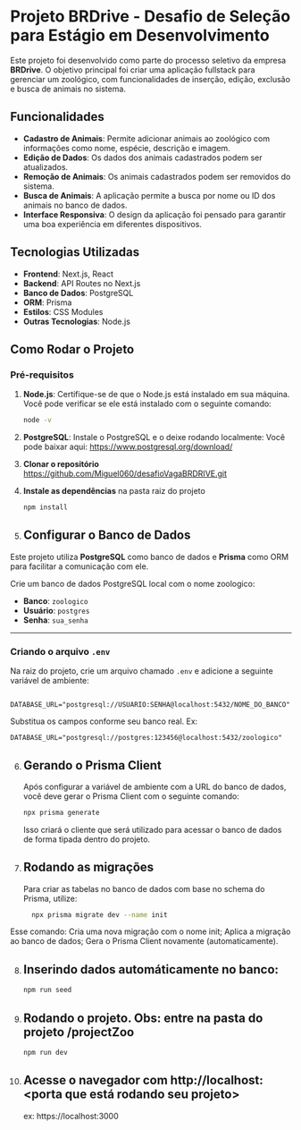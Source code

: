 # Projeto BRDrive - Desafio de Seleção para Estágio em Desenvolvimento

Este projeto foi desenvolvido como parte do processo seletivo da empresa **BRDrive**. O objetivo principal foi criar uma aplicação fullstack para gerenciar um zoológico, com funcionalidades de inserção, edição, exclusão e busca de animais no sistema.

## Funcionalidades

- **Cadastro de Animais**: Permite adicionar animais ao zoológico com informações como nome, espécie, descrição e imagem.
- **Edição de Dados**: Os dados dos animais cadastrados podem ser atualizados.
- **Remoção de Animais**: Os animais cadastrados podem ser removidos do sistema.
- **Busca de Animais**: A aplicação permite a busca por nome ou ID dos animais no banco de dados.
- **Interface Responsiva**: O design da aplicação foi pensado para garantir uma boa experiência em diferentes dispositivos.

## Tecnologias Utilizadas

- **Frontend**: Next.js, React
- **Backend**: API Routes no Next.js
- **Banco de Dados**: PostgreSQL
- **ORM**: Prisma
- **Estilos**: CSS Modules
- **Outras Tecnologias**: Node.js

## Como Rodar o Projeto

### Pré-requisitos

1. **Node.js**: Certifique-se de que o Node.js está instalado em sua máquina. Você pode verificar se ele está instalado com o seguinte comando:

   ```bash
   node -v

2. **PostgreSQL**: Instale o  PostgreSQL e o deixe rodando localmente:
  Você pode baixar aqui:
  https://www.postgresql.org/download/

3. **Clonar o repositório** https://github.com/Miguel060/desafioVagaBRDRIVE.git 

4. **Instale as dependências** na pasta raiz do projeto 
   ```bash
   npm install

5. ## Configurar o Banco de Dados
  Este projeto utiliza **PostgreSQL** como banco de dados e **Prisma** como ORM para facilitar a comunicação com ele.

Crie um banco de dados PostgreSQL local com o nome zoologico:

- **Banco**: `zoologico`  
- **Usuário**: `postgres`  
- **Senha**: `sua_senha`  

---

### Criando o arquivo `.env`

Na raiz do projeto, crie um arquivo chamado `.env` e adicione a seguinte variável de ambiente:

```env
  DATABASE_URL="postgresql://USUARIO:SENHA@localhost:5432/NOME_DO_BANCO"
```
Substitua os campos conforme seu banco real. Ex:
```env
DATABASE_URL="postgresql://postgres:123456@localhost:5432/zoologico"
```
 6. ## Gerando o Prisma Client
    Após configurar a variável de ambiente com a URL do banco de dados, você deve gerar o Prisma Client com o seguinte comando:
    ```bash
    npx prisma generate
    ```
    Isso criará o cliente que será utilizado para acessar o banco de dados de forma tipada dentro do projeto.

7. ## Rodando as migrações
    Para criar as tabelas no banco de dados com base no schema do Prisma, utilize:
    ```bash
      npx prisma migrate dev --name init
     ```
  Esse comando:
    Cria uma nova migração com o nome init;
    Aplica a migração ao banco de dados;
    Gera o Prisma Client novamente (automaticamente).
    
8. ## Inserindo dados automáticamente no banco:
     ```bash
    npm run seed

9. ## Rodando o projeto. Obs: entre na pasta do projeto /projectZoo
    ```bash
    npm run dev
    ```
10. ## Acesse o navegador com http://localhost:<porta que está rodando seu projeto>
     ex: https://localhost:3000

